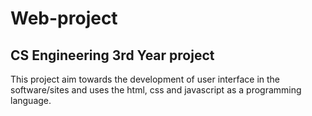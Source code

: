 # Web-project
## CS Engineering 3rd Year project

This project aim towards the development of user interface in the software/sites and uses the html, css and javascript as a programming language.
